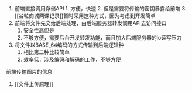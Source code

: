 1. 前端直接调用存储API
		1. 方便，快速
		2. 但是需要将传输的密钥暴露给前端
		3.[[谷粒商城网课记录]]暂时采用这种方式，因为考虑到开发简单
1. 前端将文件先交给后端处理，由后端服务器转发调用API去访问接口
	1. 安全性高但是
	2. 不够方便，需要后台开发转发功能，而且加大后端服务器的io读写压力
2. 将文件以BASE_64编码的方式传输到后端逻辑钟
	1. 相比第二种比较简单
	2. 效率低，涉及编码和解码的工作，不够方便

前端传输图片的信息
1. [[文件上传原理]]